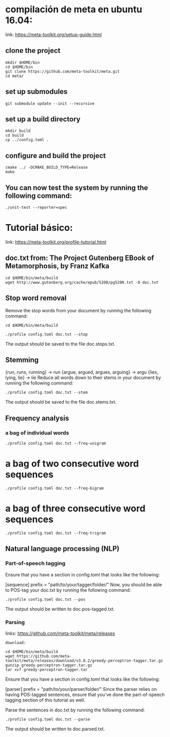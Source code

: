 # compilación de meta en ubuntu 16.04:

link: https://meta-toolkit.org/setup-guide.html

## clone the project
    mkdir $HOME/bin
    cd $HOME/bin
    git clone https://github.com/meta-toolkit/meta.git
    cd meta/

## set up submodules
    git submodule update --init --recursive

## set up a build directory
    mkdir build
    cd build
    cp ../config.toml .

## configure and build the project
    cmake ../ -DCMAKE_BUILD_TYPE=Release
    make
## You can now test the system by running the following command:

    ./unit-test --reporter=spec

# Tutorial básico:

link: https://meta-toolkit.org/profile-tutorial.html

## doc.txt from: The Project Gutenberg EBook of Metamorphosis, by Franz Kafka

    cd $HOME/bin/meta/build
    wget http://www.gutenberg.org/cache/epub/5200/pg5200.txt -O doc.txt

## Stop word removal

Remove the stop words from your document by running the following command:

    cd $HOME/bin/meta/build

    ./profile config.toml doc.txt --stop

The output should be saved to the file doc.stops.txt. 

## Stemming

{run, runs, running} -> run
{argue, argued, argues, arguing} -> argu
{lies, lying, lie} -> lie
Reduce all words down to their stems in your document by running the following command:

    ./profile config.toml doc.txt --stem

The output should be saved to the file doc.stems.txt. 

## Frequency analysis

### a bag of individual words

    ./profile config.toml doc.txt --freq-unigram

# a bag of two consecutive word sequences

    ./profile config.toml doc.txt --freq-bigram

# a bag of three consecutive word sequences
    ./profile config.toml doc.txt --freq-trigram

## Natural language processing (NLP)

### Part-of-speech tagging

Ensure that you have a section in config.toml that looks like the following:

[sequence]
prefix = "path/to/your/tagger/folder/"
Now, you should be able to POS-tag your doc.txt by running the following command:

    ./profile config.toml doc.txt --pos

The output should be written to doc.pos-tagged.txt. 

### Parsing

links: https://github.com/meta-toolkit/meta/releases

    download: 

    cd $HOME/bin/meta/build
    wget https://github.com/meta-toolkit/meta/releases/download/v3.0.2/greedy-perceptron-tagger.tar.gz
    gunzip greedy-perceptron-tagger.tar.gz
    tar xvf greedy-perceptron-tagger.tar

Ensure that you have a section in config.toml that looks like the following:

[parser]
prefix = "path/to/your/parser/folder/"
Since the parser relies on having POS-tagged sentences, ensure that you’ve done the part-of-speech tagging section of this tutorial as well.

Parse the sentences in doc.txt by running the following command:

    ./profile config.toml doc.txt --parse

The output should be written to doc.parsed.txt.